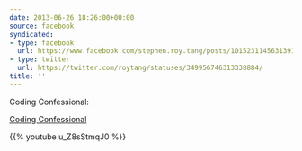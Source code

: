 ```yaml
---
date: 2013-06-26 18:26:00+00:00
source: facebook
syndicated:
- type: facebook
  url: https://www.facebook.com/stephen.roy.tang/posts/10152311456313912
- type: twitter
  url: https://twitter.com/roytang/statuses/349956746313338884/
title: ''
---
```


Coding Confessional: 

[Coding Confessional](http://www.codingconfessional.com/)



{{% youtube u_Z8sStmqJ0 %}}
